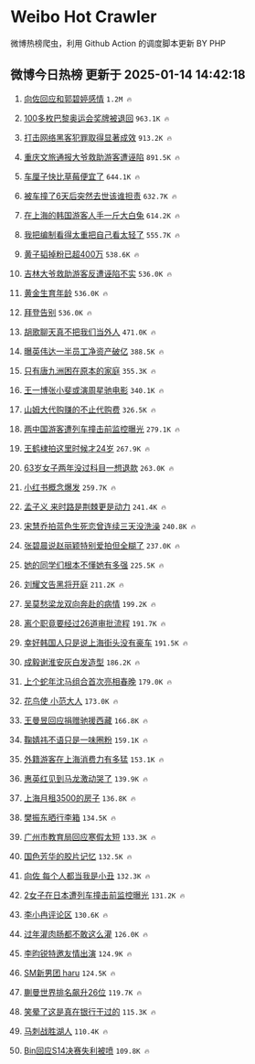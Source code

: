 # Weibo Hot Crawler 



微博热榜爬虫，利用 Github Action 的调度脚本更新 BY PHP 


## 微博今日热榜 更新于 2025-01-14 14:42:18 
1. [向佐回应和郭碧婷感情](https://s.weibo.com/weibo?q=%E5%90%91%E4%BD%90%E5%9B%9E%E5%BA%94%E5%92%8C%E9%83%AD%E7%A2%A7%E5%A9%B7%E6%84%9F%E6%83%85&t=31&band_rank=1&Refer=top) `1.2M 🔥` 

1. [100多枚巴黎奥运会奖牌被退回](https://s.weibo.com/weibo?q=%23100%E5%A4%9A%E6%9E%9A%E5%B7%B4%E9%BB%8E%E5%A5%A5%E8%BF%90%E4%BC%9A%E5%A5%96%E7%89%8C%E8%A2%AB%E9%80%80%E5%9B%9E%23&t=31&band_rank=2&Refer=top) `963.1K 🔥` 

1. [打击网络黑客犯罪取得显著成效](https://s.weibo.com/weibo?q=%23%E6%89%93%E5%87%BB%E7%BD%91%E7%BB%9C%E9%BB%91%E5%AE%A2%E7%8A%AF%E7%BD%AA%E5%8F%96%E5%BE%97%E6%98%BE%E8%91%97%E6%88%90%E6%95%88%23&t=31&band_rank=3&Refer=top) `913.2K 🔥` 

1. [重庆文旅通报大爷救助游客遭诬陷](https://s.weibo.com/weibo?q=%23%E9%87%8D%E5%BA%86%E6%96%87%E6%97%85%E9%80%9A%E6%8A%A5%E5%A4%A7%E7%88%B7%E6%95%91%E5%8A%A9%E6%B8%B8%E5%AE%A2%E9%81%AD%E8%AF%AC%E9%99%B7%23&t=31&band_rank=4&Refer=top) `891.5K 🔥` 

1. [车厘子快比草莓便宜了](https://s.weibo.com/weibo?q=%23%E8%BD%A6%E5%8E%98%E5%AD%90%E5%BF%AB%E6%AF%94%E8%8D%89%E8%8E%93%E4%BE%BF%E5%AE%9C%E4%BA%86%23&t=31&band_rank=5&Refer=top) `644.1K 🔥` 

1. [被车撞了6天后突然去世该谁担责](https://s.weibo.com/weibo?q=%23%E8%A2%AB%E8%BD%A6%E6%92%9E%E4%BA%866%E5%A4%A9%E5%90%8E%E7%AA%81%E7%84%B6%E5%8E%BB%E4%B8%96%E8%AF%A5%E8%B0%81%E6%8B%85%E8%B4%A3%23&t=31&band_rank=6&Refer=top) `632.7K 🔥` 

1. [在上海的韩国游客人手一斤大白兔](https://s.weibo.com/weibo?q=%23%E5%9C%A8%E4%B8%8A%E6%B5%B7%E7%9A%84%E9%9F%A9%E5%9B%BD%E6%B8%B8%E5%AE%A2%E4%BA%BA%E6%89%8B%E4%B8%80%E6%96%A4%E5%A4%A7%E7%99%BD%E5%85%94%23&t=31&band_rank=7&Refer=top) `614.2K 🔥` 

1. [我把编制看得太重把自己看太轻了](https://s.weibo.com/weibo?q=%23%E6%88%91%E6%8A%8A%E7%BC%96%E5%88%B6%E7%9C%8B%E5%BE%97%E5%A4%AA%E9%87%8D%E6%8A%8A%E8%87%AA%E5%B7%B1%E7%9C%8B%E5%A4%AA%E8%BD%BB%E4%BA%86%23&t=31&band_rank=8&Refer=top) `555.7K 🔥` 

1. [黄子韬掉粉已超400万](https://s.weibo.com/weibo?q=%23%E9%BB%84%E5%AD%90%E9%9F%AC%E6%8E%89%E7%B2%89%E5%B7%B2%E8%B6%85400%E4%B8%87%23&t=31&band_rank=9&Refer=top) `538.6K 🔥` 

1. [吉林大爷救助游客反遭诬陷不实](https://s.weibo.com/weibo?q=%23%E5%90%89%E6%9E%97%E5%A4%A7%E7%88%B7%E6%95%91%E5%8A%A9%E6%B8%B8%E5%AE%A2%E5%8F%8D%E9%81%AD%E8%AF%AC%E9%99%B7%E4%B8%8D%E5%AE%9E%23&t=31&band_rank=10&Refer=top) `536.0K 🔥` 

1. [黄金生育年龄](https://s.weibo.com/weibo?q=%E9%BB%84%E9%87%91%E7%94%9F%E8%82%B2%E5%B9%B4%E9%BE%84&t=31&band_rank=11&Refer=top) `536.0K 🔥` 

1. [拜登告别](https://s.weibo.com/weibo?q=%23%E6%8B%9C%E7%99%BB%E5%91%8A%E5%88%AB%23&t=31&band_rank=12&Refer=top) `536.0K 🔥` 

1. [胡歌聊天真不把我们当外人](https://s.weibo.com/weibo?q=%E8%83%A1%E6%AD%8C%E8%81%8A%E5%A4%A9%E7%9C%9F%E4%B8%8D%E6%8A%8A%E6%88%91%E4%BB%AC%E5%BD%93%E5%A4%96%E4%BA%BA&t=31&band_rank=13&Refer=top) `471.0K 🔥` 

1. [曝英伟达一半员工净资产破亿](https://s.weibo.com/weibo?q=%23%E6%9B%9D%E8%8B%B1%E4%BC%9F%E8%BE%BE%E4%B8%80%E5%8D%8A%E5%91%98%E5%B7%A5%E5%87%80%E8%B5%84%E4%BA%A7%E7%A0%B4%E4%BA%BF%23&t=31&band_rank=14&Refer=top) `388.5K 🔥` 

1. [只有唐九洲困在原本的家庭](https://s.weibo.com/weibo?q=%E5%8F%AA%E6%9C%89%E5%94%90%E4%B9%9D%E6%B4%B2%E5%9B%B0%E5%9C%A8%E5%8E%9F%E6%9C%AC%E7%9A%84%E5%AE%B6%E5%BA%AD&t=31&band_rank=15&Refer=top) `355.3K 🔥` 

1. [王一博张小斐或演周星驰电影](https://s.weibo.com/weibo?q=%23%E7%8E%8B%E4%B8%80%E5%8D%9A%E5%BC%A0%E5%B0%8F%E6%96%90%E6%88%96%E6%BC%94%E5%91%A8%E6%98%9F%E9%A9%B0%E7%94%B5%E5%BD%B1%23&t=31&band_rank=16&Refer=top) `340.1K 🔥` 

1. [山姆大代购赚的不止代购费](https://s.weibo.com/weibo?q=%23%E5%B1%B1%E5%A7%86%E5%A4%A7%E4%BB%A3%E8%B4%AD%E8%B5%9A%E7%9A%84%E4%B8%8D%E6%AD%A2%E4%BB%A3%E8%B4%AD%E8%B4%B9%23&t=31&band_rank=17&Refer=top) `326.5K 🔥` 

1. [两中国游客遭列车撞击前监控曝光](https://s.weibo.com/weibo?q=%23%E4%B8%A4%E4%B8%AD%E5%9B%BD%E6%B8%B8%E5%AE%A2%E9%81%AD%E5%88%97%E8%BD%A6%E6%92%9E%E5%87%BB%E5%89%8D%E7%9B%91%E6%8E%A7%E6%9B%9D%E5%85%89%23&t=31&band_rank=18&Refer=top) `279.1K 🔥` 

1. [王鹤棣拍这里时候才24岁](https://s.weibo.com/weibo?q=%23%E7%8E%8B%E9%B9%A4%E6%A3%A3%E6%8B%8D%E8%BF%99%E9%87%8C%E6%97%B6%E5%80%99%E6%89%8D24%E5%B2%81%23&t=31&band_rank=19&Refer=top) `267.9K 🔥` 

1. [63岁女子两年没过科目一想退款](https://s.weibo.com/weibo?q=%2363%E5%B2%81%E5%A5%B3%E5%AD%90%E4%B8%A4%E5%B9%B4%E6%B2%A1%E8%BF%87%E7%A7%91%E7%9B%AE%E4%B8%80%E6%83%B3%E9%80%80%E6%AC%BE%23&t=31&band_rank=20&Refer=top) `263.0K 🔥` 

1. [小红书概念爆发](https://s.weibo.com/weibo?q=%23%E5%B0%8F%E7%BA%A2%E4%B9%A6%E6%A6%82%E5%BF%B5%E7%88%86%E5%8F%91%23&t=31&band_rank=21&Refer=top) `259.7K 🔥` 

1. [孟子义 来时路是荆棘更是动力](https://s.weibo.com/weibo?q=%E5%AD%9F%E5%AD%90%E4%B9%89%20%E6%9D%A5%E6%97%B6%E8%B7%AF%E6%98%AF%E8%8D%86%E6%A3%98%E6%9B%B4%E6%98%AF%E5%8A%A8%E5%8A%9B&t=31&band_rank=22&Refer=top) `241.4K 🔥` 

1. [宋慧乔拍蓝色生死恋曾连续三天没洗澡](https://s.weibo.com/weibo?q=%23%E5%AE%8B%E6%85%A7%E4%B9%94%E6%8B%8D%E8%93%9D%E8%89%B2%E7%94%9F%E6%AD%BB%E6%81%8B%E6%9B%BE%E8%BF%9E%E7%BB%AD%E4%B8%89%E5%A4%A9%E6%B2%A1%E6%B4%97%E6%BE%A1%23&t=31&band_rank=23&Refer=top) `240.8K 🔥` 

1. [张碧晨说赵丽颖特别爱拍但全糊了](https://s.weibo.com/weibo?q=%23%E5%BC%A0%E7%A2%A7%E6%99%A8%E8%AF%B4%E8%B5%B5%E4%B8%BD%E9%A2%96%E7%89%B9%E5%88%AB%E7%88%B1%E6%8B%8D%E4%BD%86%E5%85%A8%E7%B3%8A%E4%BA%86%23&t=31&band_rank=24&Refer=top) `237.0K 🔥` 

1. [她的同学们根本不懂她有多强](https://s.weibo.com/weibo?q=%E5%A5%B9%E7%9A%84%E5%90%8C%E5%AD%A6%E4%BB%AC%E6%A0%B9%E6%9C%AC%E4%B8%8D%E6%87%82%E5%A5%B9%E6%9C%89%E5%A4%9A%E5%BC%BA&t=31&band_rank=25&Refer=top) `225.5K 🔥` 

1. [刘耀文告黑将开庭](https://s.weibo.com/weibo?q=%23%E5%88%98%E8%80%80%E6%96%87%E5%91%8A%E9%BB%91%E5%B0%86%E5%BC%80%E5%BA%AD%23&t=31&band_rank=26&Refer=top) `211.2K 🔥` 

1. [吴莫愁梁龙双向奔赴的病情](https://s.weibo.com/weibo?q=%E5%90%B4%E8%8E%AB%E6%84%81%E6%A2%81%E9%BE%99%E5%8F%8C%E5%90%91%E5%A5%94%E8%B5%B4%E7%9A%84%E7%97%85%E6%83%85&t=31&band_rank=27&Refer=top) `199.2K 🔥` 

1. [离个职竟要经过26道审批流程](https://s.weibo.com/weibo?q=%23%E7%A6%BB%E4%B8%AA%E8%81%8C%E7%AB%9F%E8%A6%81%E7%BB%8F%E8%BF%8726%E9%81%93%E5%AE%A1%E6%89%B9%E6%B5%81%E7%A8%8B%23&t=31&band_rank=28&Refer=top) `191.7K 🔥` 

1. [幸好韩国人只是说上海街头没有豪车](https://s.weibo.com/weibo?q=%23%E5%B9%B8%E5%A5%BD%E9%9F%A9%E5%9B%BD%E4%BA%BA%E5%8F%AA%E6%98%AF%E8%AF%B4%E4%B8%8A%E6%B5%B7%E8%A1%97%E5%A4%B4%E6%B2%A1%E6%9C%89%E8%B1%AA%E8%BD%A6%23&t=31&band_rank=29&Refer=top) `191.5K 🔥` 

1. [成毅谢淮安灰白发造型](https://s.weibo.com/weibo?q=%23%E6%88%90%E6%AF%85%E8%B0%A2%E6%B7%AE%E5%AE%89%E7%81%B0%E7%99%BD%E5%8F%91%E9%80%A0%E5%9E%8B%23&t=31&band_rank=30&Refer=top) `186.2K 🔥` 

1. [上个蛇年沈马组合首次亮相春晚](https://s.weibo.com/weibo?q=%23%E4%B8%8A%E4%B8%AA%E8%9B%87%E5%B9%B4%E6%B2%88%E9%A9%AC%E7%BB%84%E5%90%88%E9%A6%96%E6%AC%A1%E4%BA%AE%E7%9B%B8%E6%98%A5%E6%99%9A%23&t=31&band_rank=31&Refer=top) `179.0K 🔥` 

1. [花鸟使 小范大人](https://s.weibo.com/weibo?q=%E8%8A%B1%E9%B8%9F%E4%BD%BF%20%E5%B0%8F%E8%8C%83%E5%A4%A7%E4%BA%BA&t=31&band_rank=32&Refer=top) `173.0K 🔥` 

1. [王曼昱回应捐赠驰援西藏](https://s.weibo.com/weibo?q=%23%E7%8E%8B%E6%9B%BC%E6%98%B1%E5%9B%9E%E5%BA%94%E6%8D%90%E8%B5%A0%E9%A9%B0%E6%8F%B4%E8%A5%BF%E8%97%8F%23&t=31&band_rank=33&Refer=top) `166.8K 🔥` 

1. [鞠婧祎不语只是一味圈粉](https://s.weibo.com/weibo?q=%E9%9E%A0%E5%A9%A7%E7%A5%8E%E4%B8%8D%E8%AF%AD%E5%8F%AA%E6%98%AF%E4%B8%80%E5%91%B3%E5%9C%88%E7%B2%89&t=31&band_rank=34&Refer=top) `159.1K 🔥` 

1. [外籍游客在上海消费力有多猛](https://s.weibo.com/weibo?q=%23%E5%A4%96%E7%B1%8D%E6%B8%B8%E5%AE%A2%E5%9C%A8%E4%B8%8A%E6%B5%B7%E6%B6%88%E8%B4%B9%E5%8A%9B%E6%9C%89%E5%A4%9A%E7%8C%9B%23&t=31&band_rank=35&Refer=top) `153.1K 🔥` 

1. [惠英红见到马龙激动哭了](https://s.weibo.com/weibo?q=%23%E6%83%A0%E8%8B%B1%E7%BA%A2%E8%A7%81%E5%88%B0%E9%A9%AC%E9%BE%99%E6%BF%80%E5%8A%A8%E5%93%AD%E4%BA%86%23&t=31&band_rank=36&Refer=top) `139.9K 🔥` 

1. [上海月租3500的房子](https://s.weibo.com/weibo?q=%E4%B8%8A%E6%B5%B7%E6%9C%88%E7%A7%9F3500%E7%9A%84%E6%88%BF%E5%AD%90&t=31&band_rank=37&Refer=top) `136.8K 🔥` 

1. [樊振东晒行李箱](https://s.weibo.com/weibo?q=%23%E6%A8%8A%E6%8C%AF%E4%B8%9C%E6%99%92%E8%A1%8C%E6%9D%8E%E7%AE%B1%23&t=31&band_rank=38&Refer=top) `134.5K 🔥` 

1. [广州市教育局回应寒假太短](https://s.weibo.com/weibo?q=%23%E5%B9%BF%E5%B7%9E%E5%B8%82%E6%95%99%E8%82%B2%E5%B1%80%E5%9B%9E%E5%BA%94%E5%AF%92%E5%81%87%E5%A4%AA%E7%9F%AD%23&t=31&band_rank=39&Refer=top) `133.3K 🔥` 

1. [国色芳华的胶片记忆](https://s.weibo.com/weibo?q=%23%E5%9B%BD%E8%89%B2%E8%8A%B3%E5%8D%8E%E7%9A%84%E8%83%B6%E7%89%87%E8%AE%B0%E5%BF%86%23&t=31&band_rank=40&Refer=top) `132.5K 🔥` 

1. [向佐 每个人都当我是小丑](https://s.weibo.com/weibo?q=%E5%90%91%E4%BD%90%20%E6%AF%8F%E4%B8%AA%E4%BA%BA%E9%83%BD%E5%BD%93%E6%88%91%E6%98%AF%E5%B0%8F%E4%B8%91&t=31&band_rank=41&Refer=top) `132.3K 🔥` 

1. [2女子在日本遭列车撞击前监控曝光](https://s.weibo.com/weibo?q=%232%E5%A5%B3%E5%AD%90%E5%9C%A8%E6%97%A5%E6%9C%AC%E9%81%AD%E5%88%97%E8%BD%A6%E6%92%9E%E5%87%BB%E5%89%8D%E7%9B%91%E6%8E%A7%E6%9B%9D%E5%85%89%23&t=31&band_rank=42&Refer=top) `131.2K 🔥` 

1. [李小冉评论区](https://s.weibo.com/weibo?q=%E6%9D%8E%E5%B0%8F%E5%86%89%E8%AF%84%E8%AE%BA%E5%8C%BA&t=31&band_rank=43&Refer=top) `130.6K 🔥` 

1. [过年灌肉肠都不敢这么灌](https://s.weibo.com/weibo?q=%E8%BF%87%E5%B9%B4%E7%81%8C%E8%82%89%E8%82%A0%E9%83%BD%E4%B8%8D%E6%95%A2%E8%BF%99%E4%B9%88%E7%81%8C&t=31&band_rank=44&Refer=top) `126.0K 🔥` 

1. [李昀锐特邀友情出演](https://s.weibo.com/weibo?q=%23%E6%9D%8E%E6%98%80%E9%94%90%E7%89%B9%E9%82%80%E5%8F%8B%E6%83%85%E5%87%BA%E6%BC%94%23&t=31&band_rank=45&Refer=top) `124.9K 🔥` 

1. [SM新男团 haru](https://s.weibo.com/weibo?q=SM%E6%96%B0%E7%94%B7%E5%9B%A2%20haru&t=31&band_rank=46&Refer=top) `124.5K 🔥` 

1. [蒯曼世界排名飙升26位](https://s.weibo.com/weibo?q=%23%E8%92%AF%E6%9B%BC%E4%B8%96%E7%95%8C%E6%8E%92%E5%90%8D%E9%A3%99%E5%8D%8726%E4%BD%8D%23&t=31&band_rank=47&Refer=top) `119.7K 🔥` 

1. [笑晕了这是真在银行干过的](https://s.weibo.com/weibo?q=%E7%AC%91%E6%99%95%E4%BA%86%E8%BF%99%E6%98%AF%E7%9C%9F%E5%9C%A8%E9%93%B6%E8%A1%8C%E5%B9%B2%E8%BF%87%E7%9A%84&t=31&band_rank=48&Refer=top) `115.3K 🔥` 

1. [马刺战胜湖人](https://s.weibo.com/weibo?q=%23%E9%A9%AC%E5%88%BA%E6%88%98%E8%83%9C%E6%B9%96%E4%BA%BA%23&t=31&band_rank=49&Refer=top) `110.4K 🔥` 

1. [Bin回应S14决赛失利被喷](https://s.weibo.com/weibo?q=%23Bin%E5%9B%9E%E5%BA%94S14%E5%86%B3%E8%B5%9B%E5%A4%B1%E5%88%A9%E8%A2%AB%E5%96%B7%23&t=31&band_rank=50&Refer=top) `109.8K 🔥` 

